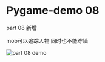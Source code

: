 # Pygame-demo 08
part 08  新增 

mob可以追踪人物 同时也不能穿墙

![part 08 demo](https://github.com/typeme/pygame-demo/blob/master/pictute/part%2008%20demo.png)

























